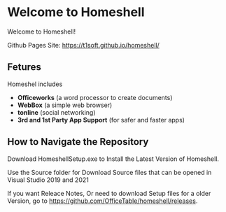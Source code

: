 # Welcome to Homeshell

Welcome to Homeshell!

Github Pages Site: https://t1soft.github.io/homeshell/

## Fetures

Homeshel includes

- **Officeworks** (a word processor to create documents)
- **WebBox** (a simple web browser)
- **tonline** (social networking)
- **3rd and 1st Party App Support** (for safer and faster apps)


## How to Navigate the Repository

Download HomeshellSetup.exe to Install the Latest Version of Homeshell.

Use the Source folder for Download Source files that can be opened in Visual Studio 2019 and 2021

If you want Releace Notes, Or need to download Setup files for a older Version, go to https://github.com/OfficeTable/homeshell/releases.
